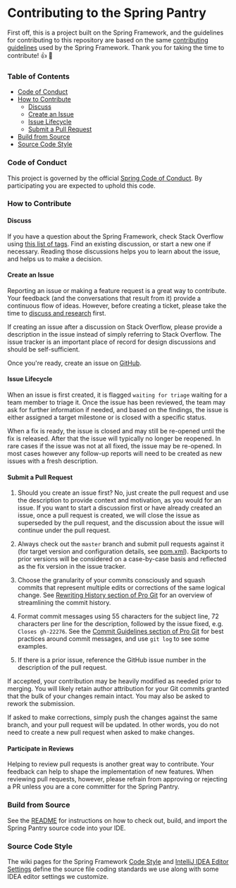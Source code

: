 # Contributing to the Spring Pantry

First off, this is a project built on the Spring Framework, and the guidelines for contributing to this repository are based on the same [contributing guidelines](https://github.com/spring-projects/spring-framework/blob/master/CODE_OF_CONDUCT.adoc) used by the Spring Framework. Thank you for taking the time to contribute! :+1: :tada:

### Table of Contents

* [Code of Conduct](#code-of-conduct)
* [How to Contribute](#how-to-contribute)
  * [Discuss](#discuss)
  * [Create an Issue](#create-an-issue)
  * [Issue Lifecycle](#issue-lifecycle)
  * [Submit a Pull Request](#submit-a-pull-request)
* [Build from Source](#build-from-source)
* [Source Code Style](#source-code-style)

### Code of Conduct

This project is governed by the official [Spring Code of Conduct](https://github.com/spring-projects/spring-framework/blob/master/CODE_OF_CONDUCT.adoc).
By participating you are expected to uphold this code.

### How to Contribute

#### Discuss

If you have a question about the Spring Framework, check Stack Overflow using [this list of tags](https://stackoverflow.com/questions/tagged/spring+or+spring-mvc+or+spring-aop+or+spring-jdbc+or+spring-transactions+or+spring-annotations+or+spring-jms+or+spring-el+or+spring-test+or+spring+or+spring-remoting+or+spring-orm+or+spring-jmx+or+spring-cache+or+spring-webflux?tab=Newest). Find an existing discussion, or start a new one if necessary. Reading those discussions helps you to learn about the issue, and helps us to make a decision.

#### Create an Issue

Reporting an issue or making a feature request is a great way to contribute. Your feedback (and the conversations that result from it) provide a continuous flow of ideas. However, before creating a ticket, please take the time to [discuss and research](#discuss) first.

If creating an issue after a discussion on Stack Overflow, please provide a description in the issue instead of simply referring to Stack Overflow. The issue tracker is an important place of record for design discussions and should be self-sufficient.

Once you're ready, create an issue on [GitHub](https://github.com/ChicoState/PantrySpring/issues).

#### Issue Lifecycle

When an issue is first created, it is flagged `waiting for triage` waiting for a team member to triage it. Once the issue has been reviewed, the team may ask for further information if needed, and based on the findings, the issue is either assigned a target milestone or is closed with a specific status.

When a fix is ready, the issue is closed and may still be re-opened until the fix is released. After that the issue will typically no longer be reopened. In rare cases if the issue was not at all fixed, the issue may be re-opened. In most cases however any follow-up reports will need to be created as new issues with a fresh description.

#### Submit a Pull Request

1. Should you create an issue first? No, just create the pull request and use the description to provide context and motivation, as you would for an issue. If you want to start a discussion first or have already created an issue, once a pull request is created, we will close the issue as superseded by the pull request, and the discussion about the issue will continue under the pull request.

2. Always check out the `master` branch and submit pull requests against it (for target version and configuration details, see [pom.xml](https://github.com/ChicoState/PantrySpring/blob/master/pom.xml)). Backports to prior versions will be considered on a case-by-case basis and reflected as the fix version in the issue tracker.

3. Choose the granularity of your commits consciously and squash commits that represent multiple edits or corrections of the same logical change. See [Rewriting History section of Pro Git](https://git-scm.com/book/en/Git-Tools-Rewriting-History) for an overview of streamlining the commit history.

4. Format commit messages using 55 characters for the subject line, 72 characters per line for the description, followed by the issue fixed, e.g. `Closes gh-22276`. See the [Commit Guidelines section of Pro Git](https://git-scm.com/book/en/Distributed-Git-Contributing-to-a-Project#Commit-Guidelines) for best practices around commit messages, and use `git log` to see some examples.

5. If there is a prior issue, reference the GitHub issue number in the description of the pull request.

If accepted, your contribution may be heavily modified as needed prior to merging. You will likely retain author attribution for your Git commits granted that the bulk of your changes remain intact. You may also be asked to rework the submission.

If asked to make corrections, simply push the changes against the same branch, and your pull request will be updated. In other words, you do not need to create a new pull request when asked to make changes.

#### Participate in Reviews

Helping to review pull requests is another great way to contribute. Your feedback can help to shape the implementation of new features. When reviewing pull requests, however, please refrain from approving or rejecting a PR unless you are a core committer for the Spring Pantry.

### Build from Source

See the [README](https://github.com/ChicoState/PantrySpring/blob/master/README.md) for instructions on how to check out, build, and import the Spring Pantry source code into your IDE.

### Source Code Style

The wiki pages for the Spring Framework [Code Style](https://github.com/spring-projects/spring-framework/wiki/Code-Style) and [IntelliJ IDEA Editor Settings](https://github.com/spring-projects/spring-framework/wiki/IntelliJ-IDEA-Editor-Settings) define the source file coding standards we use along with some IDEA editor settings we customize.
